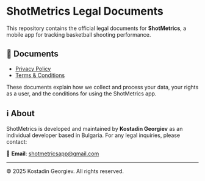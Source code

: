 # ShotMetrics Legal Documents

This repository contains the official legal documents for **ShotMetrics**, a mobile app for tracking basketball shooting performance.

## 📄 Documents

- [Privacy Policy](https://yourusername.github.io/shotmetrics-legal/privacy-policy)
- [Terms & Conditions](https://yourusername.github.io/shotmetrics-legal/terms-and-conditions)

These documents explain how we collect and process your data, your rights as a user, and the conditions for using the ShotMetrics app.

## ℹ️ About

ShotMetrics is developed and maintained by **Kostadin Georgiev** as an individual developer based in Bulgaria. For any legal inquiries, please contact:

📧 **Email**: shotmetricsapp@gmail.com

---

© 2025 Kostadin Georgiev. All rights reserved.
